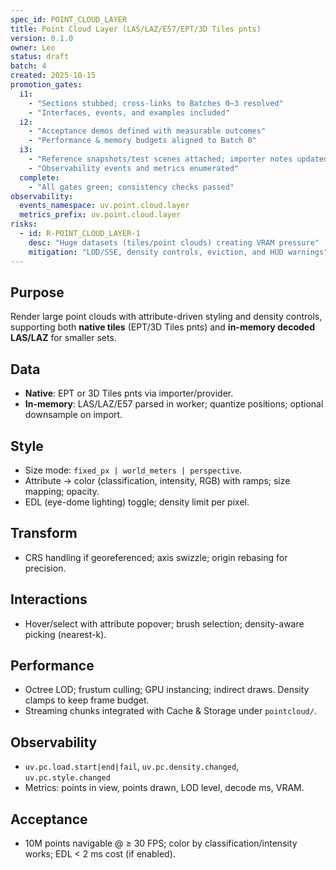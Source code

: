 ```yaml
---
spec_id: POINT_CLOUD_LAYER
title: Point Cloud Layer (LAS/LAZ/E57/EPT/3D Tiles pnts)
version: 0.1.0
owner: Leo
status: draft
batch: 4
created: 2025-10-15
promotion_gates:
  i1:
    - "Sections stubbed; cross-links to Batches 0–3 resolved"
    - "Interfaces, events, and examples included"
  i2:
    - "Acceptance demos defined with measurable outcomes"
    - "Performance & memory budgets aligned to Batch 0"
  i3:
    - "Reference snapshots/test scenes attached; importer notes updated"
    - "Observability events and metrics enumerated"
  complete:
    - "All gates green; consistency checks passed"
observability:
  events_namespace: uv.point.cloud.layer
  metrics_prefix: uv.point.cloud.layer
risks:
  - id: R-POINT_CLOUD_LAYER-1
    desc: "Huge datasets (tiles/point clouds) creating VRAM pressure"
    mitigation: "LOD/SSE, density controls, eviction, and HUD warnings"
---
```


## Purpose
Render large point clouds with attribute-driven styling and density controls, supporting both **native tiles**
(EPT/3D Tiles pnts) and **in-memory decoded LAS/LAZ** for smaller sets.

## Data
- **Native**: EPT or 3D Tiles pnts via importer/provider.
- **In-memory**: LAS/LAZ/E57 parsed in worker; quantize positions; optional downsample on import.

## Style
- Size mode: `fixed_px | world_meters | perspective`.
- Attribute → color (classification, intensity, RGB) with ramps; size mapping; opacity.
- EDL (eye-dome lighting) toggle; density limit per pixel.

## Transform
- CRS handling if georeferenced; axis swizzle; origin rebasing for precision.

## Interactions
- Hover/select with attribute popover; brush selection; density-aware picking (nearest-k).

## Performance
- Octree LOD; frustum culling; GPU instancing; indirect draws. Density clamps to keep frame budget.
- Streaming chunks integrated with Cache & Storage under `pointcloud/`.

## Observability
- `uv.pc.load.start|end|fail`, `uv.pc.density.changed`, `uv.pc.style.changed`
- Metrics: points in view, points drawn, LOD level, decode ms, VRAM.

## Acceptance
- 10M points navigable @ ≥ 30 FPS; color by classification/intensity works; EDL < 2 ms cost (if enabled).
